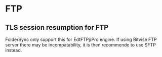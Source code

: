 # FTP

## TLS session resumption for FTP
FolderSync only support this for EdtFTPj/Pro engine. If using Bitvise FTP server there may be incompatability, it is then recommende to use SFTP instead.
